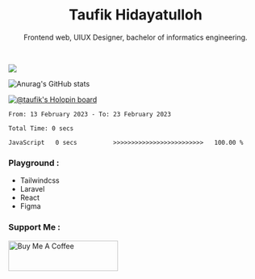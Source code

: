 
<h1 align="center">
  <b>Taufik Hidayatulloh</b>
</h1>
<p align="center">
   Frontend web, UIUX Designer, bachelor of informatics engineering.
 </p>
<br/>


![](https://komarev.com/ghpvc/?username=Taufik-H&color=red)

![Anurag's GitHub stats](https://github-readme-stats.vercel.app/api?username=Taufik-H&show_icons=true&theme=dracula&border_radius=5)



[![@taufik's Holopin board](https://holopin.me/taufik)](https://holopin.io/@taufik)

<!--START_SECTION:waka-->

```text
From: 13 February 2023 - To: 23 February 2023

Total Time: 0 secs

JavaScript   0 secs          >>>>>>>>>>>>>>>>>>>>>>>>>   100.00 %
```

<!--END_SECTION:waka-->
### Playground :
- Tailwindcss
- Laravel
- React
- Figma

### Support Me :
<a href="https://www.buymeacoffee.com/opik" target="_blank"><img src="https://cdn.buymeacoffee.com/buttons/v2/default-yellow.png" alt="Buy Me A Coffee" style="height: 60px !important;width: 217px !important;" ></a>
